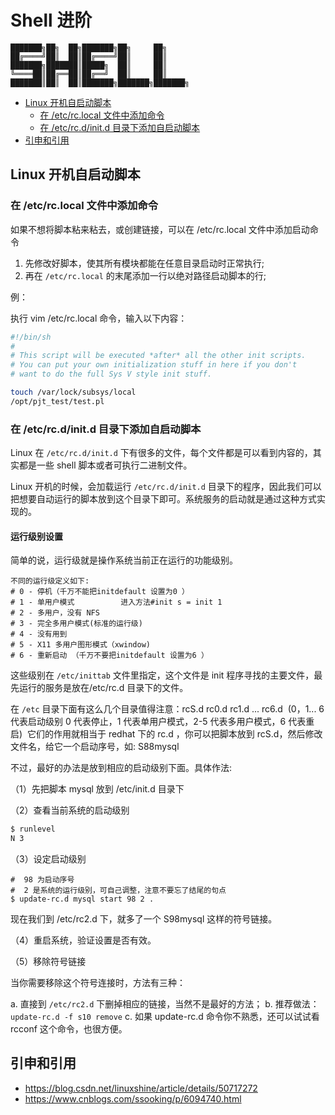 # Shell 进阶

```
███████╗██╗  ██╗███████╗██╗     ██╗
██╔════╝██║  ██║██╔════╝██║     ██║
███████╗███████║█████╗  ██║     ██║
╚════██║██╔══██║██╔══╝  ██║     ██║
███████║██║  ██║███████╗███████╗███████╗
```

<!-- TOC depthFrom:2 depthTo:3 -->

- [Linux 开机自启动脚本](#linux-开机自启动脚本)
    - [在 /etc/rc.local 文件中添加命令](#在-etcrclocal-文件中添加命令)
    - [在 /etc/rc.d/init.d 目录下添加自启动脚本](#在-etcrcdinitd-目录下添加自启动脚本)
- [引申和引用](#引申和引用)

<!-- /TOC -->

## Linux 开机自启动脚本

### 在 /etc/rc.local 文件中添加命令

如果不想将脚本粘来粘去，或创建链接，可以在 /etc/rc.local 文件中添加启动命令

1. 先修改好脚本，使其所有模块都能在任意目录启动时正常执行;
2. 再在 `/etc/rc.local` 的末尾添加一行以绝对路径启动脚本的行;

例：

执行 vim /etc/rc.local 命令，输入以下内容：

```sh
#!/bin/sh
#
# This script will be executed *after* all the other init scripts.
# You can put your own initialization stuff in here if you don't
# want to do the full Sys V style init stuff.

touch /var/lock/subsys/local
/opt/pjt_test/test.pl
```

### 在 /etc/rc.d/init.d 目录下添加自启动脚本

Linux 在 `/etc/rc.d/init.d` 下有很多的文件，每个文件都是可以看到内容的，其实都是一些 shell 脚本或者可执行二进制文件。

Linux 开机的时候，会加载运行 `/etc/rc.d/init.d` 目录下的程序，因此我们可以把想要自动运行的脚本放到这个目录下即可。系统服务的启动就是通过这种方式实现的。

#### 运行级别设置

简单的说，运行级就是操作系统当前正在运行的功能级别。

```
不同的运行级定义如下:
# 0 - 停机（千万不能把initdefault 设置为0 ）
# 1 - 单用户模式       　　进入方法#init s = init 1
# 2 - 多用户，没有 NFS
# 3 - 完全多用户模式(标准的运行级)
# 4 - 没有用到
# 5 - X11 多用户图形模式（xwindow)
# 6 - 重新启动 （千万不要把initdefault 设置为6 ）
```

这些级别在 `/etc/inittab` 文件里指定，这个文件是 init 程序寻找的主要文件，最先运行的服务是放在/etc/rc.d 目录下的文件。

在 `/etc` 目录下面有这么几个目录值得注意：rcS.d rc0.d rc1.d ... rc6.d  (0，1... 6 代表启动级别 0 代表停止，1 代表单用户模式，2-5 代表多用户模式，6 代表重启)  它们的作用就相当于 redhat 下的 rc.d ，你可以把脚本放到 rcS.d，然后修改文件名，给它一个启动序号，如: S88mysql

不过，最好的办法是放到相应的启动级别下面。具体作法:

（1）先把脚本 mysql 放到 /etc/init.d 目录下

（2）查看当前系统的启动级别

```sh
$ runlevel
N 3
```

（3）设定启动级别

```
#  98 为启动序号
#  2 是系统的运行级别，可自己调整，注意不要忘了结尾的句点
$ update-rc.d mysql start 98 2 .
```

现在我们到 /etc/rc2.d 下，就多了一个 S98mysql 这样的符号链接。

（4）重启系统，验证设置是否有效。

（5）移除符号链接

当你需要移除这个符号连接时，方法有三种：

a. 直接到 `/etc/rc2.d` 下删掉相应的链接，当然不是最好的方法；
b. 推荐做法：`update-rc.d -f s10 remove`
c. 如果 update-rc.d 命令你不熟悉，还可以试试看 rcconf 这个命令，也很方便。

## 引申和引用

- https://blog.csdn.net/linuxshine/article/details/50717272
- https://www.cnblogs.com/ssooking/p/6094740.html
